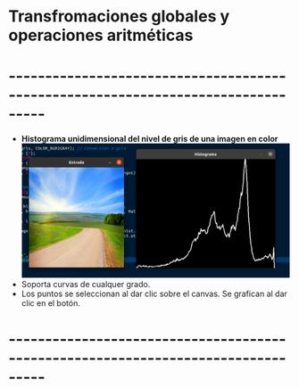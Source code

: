 # Transfromaciones globales y operaciones aritméticas
# ---------------------------------------------------------------------------------
- **Histograma unidimensional del nivel de gris de una imagen en color**
![](https://github.com/FranklinCncr/TopicosEnComputacionGraficaGrupo/raw/master/Pr%C3%A1cticas/Kevin%20Salazar/Pr%C3%A1ctica%201/capturas/histG.png)
- Soporta curvas de cualquer grado.
- Los puntos se seleccionan al dar clic sobre el canvas. Se grafican al dar clic en el botón.

# ---------------------------------------------------------------------------------




